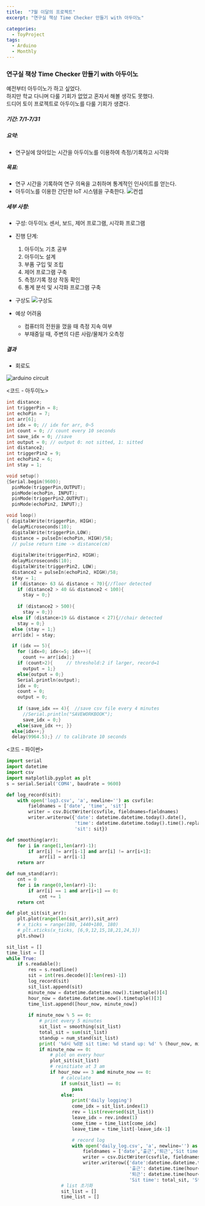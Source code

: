 ```yaml
---
title:  "7월 이달의 프로젝트"
excerpt: "연구실 책상 Time Checker 만들기 with 아두이노"

categories:
  - ToyProject
tags:
  - Arduino
  - Monthly
---
```


### 연구실 책상 Time Checker 만들기 with 아두이노  

예전부터 아두이노가 하고 싶었다.  
하지만 학교 다니며 다룰 기회가 없었고 혼자서 해볼 생각도 못했다.  
드디어 토이 프로젝트로 아두이노를 다룰 기회가 생겼다.  

##### 기간: 7/1-7/31
##### 요약: 
* 연구실에 앉아있는 시간을 아두이노를 이용하여 측정/기록하고 시각화  


##### 목표: 
 * 연구 시간을 기록하여 연구 의욕을 고취하며 통계적인 인사이트를 얻는다.
 * 아두이노를 이용한 간단한 IoT 시스템을 구축한다.
![컨셉](https://github.com/DMkelllog/dmkelllog.github.io/blob/master/assets/images/July%20plan%201.png?raw=true)


##### 세부 사항:
 * 구성: 아두이노 센서, 보드, 제어 프로그램, 시각화 프로그램  
 * 진행 단계:
   1. 아두이노 기초 공부
   2. 아두이노 설계
   3. 부품 구입 및 조립
   4. 제어 프로그램 구축
   5. 측정/기록 정상 작동 확인
   6. 통계 분석 및 시각화 프로그램 구축  
   
* 구상도
![구상도](https://github.com/DMkelllog/dmkelllog.github.io/blob/master/assets/images/July%20plan%202.png?raw=true)
* 예상 어려움  
  * 컴퓨터의 전원을 껐을 때 측정 지속 여부
  * 부재중일 때, 주변의 다른 사람/물체가 오측정

##### 결과

* 회로도  

![arduino circuit](https://github.com/DMkelllog/dmkelllog.github.io/blob/master/assets/images/%EC%95%84%EB%91%90%EC%9D%B4%EB%85%B8%20%ED%9A%8C%EB%A1%9C%EB%8F%841.PNG?raw=true)    



  <코드 - 아두이노>  

```c
int distance;
int triggerPin = 8;
int echoPin = 7;
int arr[6];
int idx = 0; // idx for arr, 0~5
int count = 0; // count every 10 seconds
int save_idx = 0; //save
int output = 0; // output 0: not sitted, 1: sitted
int distance2;
int triggerPin2 = 9;
int echoPin2 = 6;
int stay = 1;

void setup()
{Serial.begin(9600);
  pinMode(triggerPin,OUTPUT);
  pinMode(echoPin, INPUT);
  pinMode(triggerPin2,OUTPUT);
  pinMode(echoPin2, INPUT);}

void loop()
{ digitalWrite(triggerPin, HIGH);  
  delayMicroseconds(10);
  digitalWrite(triggerPin,LOW);
  distance = pulseIn(echoPin, HIGH)/58; 
  // pulse return time -> distance(cm)
  
  digitalWrite(triggerPin2, HIGH);  
  delayMicroseconds(10);
  digitalWrite(triggerPin2, LOW);  
  distance2 = pulseIn(echoPin2, HIGH)/58;
  stay = 1;
  if (distance> 63 && distance < 70){//floor detected
    if (distance2 > 40 && distance2 < 100){
      stay = 0;}
    
    if (distance2 > 500){
      stay = 0;}}
  else if (distance>19 && distance < 27){//chair detected
    stay = 0;}
  else {stay = 1;}
  arr[idx] = stay;

  if (idx == 5){
    for (idx=0; idx<=5; idx++){
      count += arr[idx];}
    if (count>2){     // threshold:2 if larger, record=1
      output = 1;}
    else{output = 0;}
    Serial.println(output);
    idx = 0;
    count = 0;
    output = 0;
      
    if (save_idx == 4){  //save csv file every 4 minutes
      //Serial.println("SAVEWORKBOOK");
      save_idx = 0;}
    else{save_idx ++; }}
  else{idx++;}
  delay(9964.5);} // to calibrate 10 seconds

```



<코드 - 파이썬>  

```python
import serial
import datetime
import csv
import matplotlib.pyplot as plt
s = serial.Serial('COM4', baudrate = 9600)

def log_record(sit):
    with open('log3.csv', 'a', newline='') as csvfile:
        fieldnames = ['date', 'time', 'sit']
        writer = csv.DictWriter(csvfile, fieldnames=fieldnames)
        writer.writerow({'date': datetime.datetime.today().date(),
                         'time': datetime.datetime.today().time().replace(microsecond=0),
                         'sit': sit})

def smoothing(arr):
    for i in range(1,len(arr)-1):
        if arr[i] != arr[i-1] and arr[i] != arr[i+1]:
            arr[i] = arr[i-1]
    return arr

def num_stand(arr):
    cnt = 0
    for i in range(0,len(arr)-1):
        if arr[i] == 1 and arr[i+1] == 0:
            cnt += 1
    return cnt

def plot_sit(sit_arr):
    plt.plot(range(len(sit_arr)),sit_arr)
    # x_ticks = range(180, 1440+180, 180)
    # plt.xticks(x_ticks, [6,9,12,15,18,21,24,3])
    plt.show()

sit_list = []
time_list = []
while True:
    if s.readable():
        res = s.readline()
        sit = int(res.decode()[:len(res)-1])
        log_record(sit)
        sit_list.append(sit)
        minute_now = datetime.datetime.now().timetuple()[4]
        hour_now = datetime.datetime.now().timetuple()[3]
        time_list.append([hour_now, minute_now])
        
        if minute_now % 5 == 0:
            # print every 5 minutes
            sit_list = smoothing(sit_list)
            total_sit = sum(sit_list)
            standup = num_stand(sit_list)
            print( '%d시 %d분 sit time: %d stand up: %d' % (hour_now, minute_now, total_sit, standup))
            if minute_now == 0:
                # plot on every hour
                plot_sit(sit_list)
                # reinitiate at 3 am
                if hour_now == 3 and minute_now == 0:
                    # calculate 
                    if sum(sit_list) == 0:
                        pass
                    else:
                        print('daily logging')
                        come_idx = sit_list.index(1)
                        rev = list(reversed(sit_list))
                        leave_idx = rev.index(1)
                        come_time = time_list[come_idx]
                        leave_time = time_list[-leave_idx-1]

                        # record log 
                        with open('daily_log.csv', 'a', newline='') as csvfile:
                            fieldnames = ['date','출근','퇴근','Sit time', 'Stand up']
                            writer = csv.DictWriter(csvfile, fieldnames=fieldnames)
                            writer.writerow({'date':datetime.datetime.today().date(),
                                             '출근': datetime.time(hour=come_time[0], minute=come_time[1]),
                                             '퇴근': datetime.time(hour=leave_time[0], minute=leave_time[1]),
                                             'Sit time': total_sit, 'Stand up': standup})                                 
                    # list 초기화
                    sit_list = []
                    time_list = []
```





